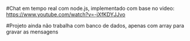 #Chat em tempo real com node.js, implementado com base no video: https://www.youtube.com/watch?v=-jXfKDYJJvo

#Projeto ainda não trabalha com banco de dados, apenas com array para gravar as mensagens